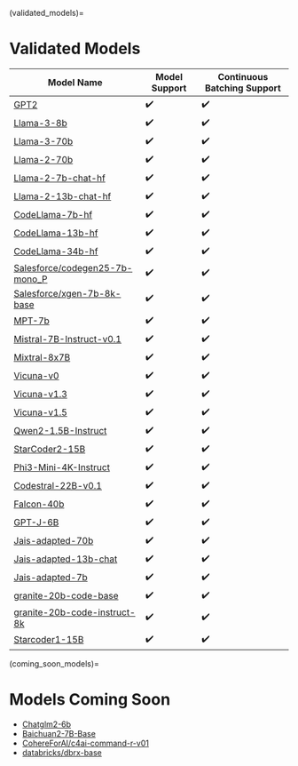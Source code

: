 (validated_models)=
# Validated Models

| Model Name | Model Support | Continuous Batching Support |
| --- | --- | --- |
| [GPT2](https://huggingface.co/openai-community/gpt2) | ✔️ | ✔️ |
| [Llama-3-8b](https://huggingface.co/meta-llama/Meta-Llama-3-8B) | ✔️ | ✔️ |
| [Llama-3-70b](https://huggingface.co/meta-llama/Meta-Llama-3-70B) | ✔️ | ✔️ |
| [Llama-2-70b](https://huggingface.co/meta-llama/Llama-2-70b-chat-hf) | ✔️ | ✔️ |
| [Llama-2-7b-chat-hf](https://huggingface.co/meta-llama/Llama-2-7b-chat-hf) | ✔️ | ✔️ |
| [Llama-2-13b-chat-hf](https://huggingface.co/meta-llama/Llama-2-13b-chat-hf) | ✔️ | ✔️ |
| [CodeLlama-7b-hf](https://huggingface.co/codellama/CodeLlama-7b-hf) | ✔️ | ✔️ |
| [CodeLlama-13b-hf](https://huggingface.co/codellama/CodeLlama-13b-hf) | ✔️ | ✔️ |
| [CodeLlama-34b-hf](https://huggingface.co/codellama/CodeLlama-34b-hf) | ✔️ | ✔️ |
| [Salesforce/codegen25-7b-mono_P](https://huggingface.co/Salesforce/codegen25-7b-mono_P) | ✔️ | ✔️ |
| [Salesforce/xgen-7b-8k-base](https://huggingface.co/Salesforce/xgen-7b-8k-base) | ✔️ | ✔️ |
| [MPT-7b](https://huggingface.co/mosaicml/mpt-7b) | ✔️ | ✔️ |
| [Mistral-7B-Instruct-v0.1](https://huggingface.co/mistralai/Mistral-7B-Instruct-v0.1) | ✔️ | ✔️ |
| [Mixtral-8x7B](https://huggingface.co/mistralai/Mixtral-8x7B-v0.1) | ✔️ | ✔️ |
| [Vicuna-v0](https://huggingface.co/lmsys/vicuna-13b-delta-v0) | ✔️ | ✔️ |
| [Vicuna-v1.3](https://huggingface.co/lmsys/vicuna-13b-v1.3) | ✔️ | ✔️ |
| [Vicuna-v1.5](https://huggingface.co/lmsys/vicuna-13b-v1.5) | ✔️ | ✔️ |
| [Qwen2-1.5B-Instruct](https://huggingface.co/Qwen/Qwen2-1.5B-Instruct) | ✔️ | ✔️ |
| [StarCoder2-15B](https://huggingface.co/bigcode/starcoder2-15b) | ✔️ | ✔️ |
| [Phi3-Mini-4K-Instruct](https://huggingface.co/microsoft/Phi-3-mini-4k-instruct) | ✔️ | ✔️ |
| [Codestral-22B-v0.1](https://huggingface.co/mistralai/Codestral-22B-v0.1) | ✔️ | ✔️ |
| [Falcon-40b](https://huggingface.co/tiiuae/falcon-40b)  | ✔️ | ✔️ |
| [GPT-J-6B](https://huggingface.co/EleutherAI/gpt-j-6b) | ✔️ | ✔️ |
| [Jais-adapted-70b](https://huggingface.co/inceptionai/jais-adapted-70b) | ✔️ | ✔️ |
| [Jais-adapted-13b-chat](https://huggingface.co/inceptionai/jais-adapted-13b-chat) | ✔️ | ✔️ |
| [Jais-adapted-7b](https://huggingface.co/inceptionai/jais-adapted-7b) | ✔️ | ✔️ |
| [granite-20b-code-base](https://huggingface.co/ibm-granite/granite-20b-code-base-8k) | ✔️ | ✔️ |
| [granite-20b-code-instruct-8k](https://huggingface.co/ibm-granite/granite-20b-code-instruct-8k) | ✔️ | ✔️ |
| [Starcoder1-15B](https://huggingface.co/bigcode/starcoder) | ✔️ | ✔️ |
(coming_soon_models)=
# Models Coming Soon
 
* [Chatglm2-6b](https://huggingface.co/THUDM/chatglm2-6b)
* [Baichuan2-7B-Base](https://huggingface.co/baichuan-inc/Baichuan2-7B-Base)
* [CohereForAI/c4ai-command-r-v01](https://huggingface.co/CohereForAI/c4ai-command-r-v01)
* [databricks/dbrx-base](https://huggingface.co/databricks/dbrx-base)